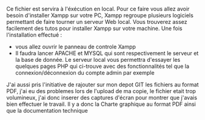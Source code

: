 
Ce fichier est servira à l'éxécution en local.
Pour ce faire vous allez avoir besoin d'installer Xampp sur votre PC, Xampp regroupe plusieurs logiciels permettant de faire tourner un serveur Web local.
Vous trouverez assez facilement des tutos pour installer Xampp sur votre machine.
Une fois l'installation effectué :
- vous allez ouvrir le panneau de controle Xampp
- Il faudra lancer APACHE et MYSQL qui sont respectivement le serveur et la base de donnée.
Le serveur local vous permettra d'essayer les quelques pages PHP qui ci-trouve avec des fonctionnalités tel que la connexion/déconnexion du compte admin par exemple


J'ai aussi pris l'initiative de rajouter sur mon depot GIT les fichiers au format PDF, j'ai eu des problemes lors de l'upload de ma copie, le fichier etait trop volumineux, j'ai donc inserer des captures d'écran pour montrer que j'avais bien effectuer le travail.
Il y a donc la Charte graphique au format PDF ainsi que la documentation technique

